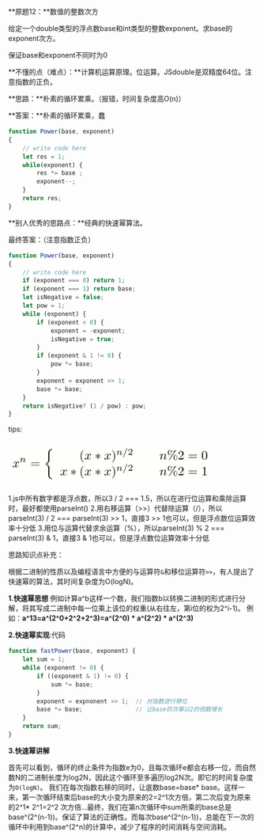 **原题12：**数值的整数次方

给定一个double类型的浮点数base和int类型的整数exponent。求base的exponent次方。

保证base和exponent不同时为0

**不懂的点（难点）：**计算机运算原理。位运算。JSdouble是双精度64位。注意指数的正负。

**思路：**朴素的循环累乘。（报错，时间复杂度高O(n)）

**答案：**朴素的循环累乘，蠢

``` javascript
function Power(base, exponent)
{
    // write code here
    let res = 1;
    while(exponent) {
        res *= base ;
        exponent--;
    }
    return res;
}
```



**别人优秀的思路点：**经典的快速幂算法。

最终答案：（注意指数正负）

``` javascript
function Power(base, exponent)
{
    // write code here
    if (exponent === 0) return 1;
    if (exponent === 1) return base;
    let isNegative = false;
    let pow = 1;
    while (exponent) {
        if (exponent < 0) {
            exponent = -exponent;
            isNegative = true;
        }
        if (exponent & 1 != 0) {
            pow *= base; 
        }
        exponent = exponent >> 1;
        base *= base;
    }
    return isNegative? (1 / pow) : pow;
}
```

tips:

![image-20200214211242825](12%E6%95%B0%E5%80%BC%E7%9A%84%E6%95%B4%E6%95%B0%E6%AC%A1%E6%96%B9/image-20200214211242825.png)

1.js中所有数字都是浮点数，所以3 / 2 === 1.5，所以在进行位运算和乘除运算时，最好都使用parseInt()
2.用右移运算（>>）代替除运算（/），所以parseInt(3) / 2 === parseInt(3) >> 1，直接3 >> 1也可以，但是浮点数位运算效率十分低
3.用位与运算代替求余运算（%），所以parseInt(3) % 2 === parseInt(3) & 1，直接3 & 1也可以，但是浮点数位运算效率十分低

思路知识点补充：

根据二进制的性质以及编程语言中方便的与运算符`&`和移位运算符`>>`，有人提出了快速幂的算法，其时间复杂度为O(logN)。

**1.快速幂思想**
例如计算a^b这样一个数，我们指数b以转换二进制的形式进行分解，将其写成二进制中每一位乘上该位的权重(从右往左，第i位的权为2^i-1)。
例如：**a^13=a^(2^0+2^2+2^3)=a^(2^0) * a^(2^2) * a^(2^3)**

**2.快速幂实现**:代码

``` javascript
function fastPower(base, exponent) {
    let sum = 1;
    while (exponent != 0) {
        if ((exponent & 1) != 0) {
            sum *= base;
        }
        exponent = expnonent >> 1;  // 对指数进行移位
        base *= base;               // 让base的次幂以2的倍数增长
    }
    return sum;
}
```

**3.快速幂讲解**

首先可以看到，循环的终止条件为指数e为0，且每次循环e都会右移一位，而自然数N的二进制长度为log2N，因此这个循环至多遍历log2N次。即它的时间复杂度为`O(logN)`。
我们在每次指数右移的同时，让底数base=base* base。这样一来，第一次循环结束后base的大小变为原来的2=2^1次方倍，第二次后变为原来的2^1* 2^1=2^2 次方倍...最终，我们在第n次循环中sum所乘的base总是base^(2^(n-1))。保证了算法的正确性。而每次base^(2^(n-1))，总能在下一次的循环中利用到base^(2^n)的计算中，减少了程序的时间消耗与空间消耗。


